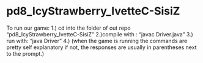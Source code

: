 pd8_IcyStrawberry_IvetteC-SisiZ
===============================

To run our game:
1.) cd into the folder of out repo “pd8_IcyStrawberry_IvetteC-SisiZ”
2.)compile with : “javac Driver.java”
3.) run with: “java Driver”
4.) (when the game is running the commands are pretty self explanatory if not, the responses are usually in parentheses next to the prompt.)